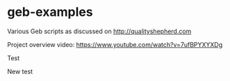 geb-examples
============

Various Geb scripts as discussed on http://qualityshepherd.com

Project overview video: https://www.youtube.com/watch?v=7ufBPYXYXDg

Test

New test
